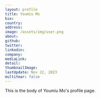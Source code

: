 ```yaml
---
layout: profile
title: Youmiu Mo
bio: 
country: 
address: 
image: /assets/img/user.png
about: 
github:
twitter: 
linkedin:
company: 
mediaLink:
detail: 
thumbnailImage:
lastUpdate: Nov 22, 2023 
multiYear: false
---
```


This is the body of Youmiu Mo's profile page.
